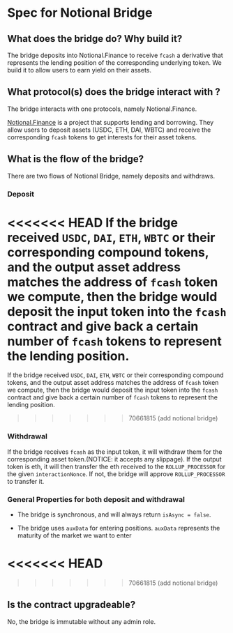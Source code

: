 # Spec for Notional Bridge

## What does the bridge do? Why build it?

The bridge deposits into Notional.Finance to receive `fcash` a derivative that represents the lending position of the corresponding underlying token. We build it to allow users to earn yield on their assets.

## What protocol(s) does the bridge interact with ?

The bridge interacts with one protocols, namely Notional.Finance.

[Notional.Finance](https://notional.finance/) is a project that supports lending and borrowing. They allow users to deposit assets (USDC, ETH, DAI, WBTC) and receive the corresponding `fcash` tokens to get interests for their asset tokens.

## What is the flow of the bridge?

There are two flows of Notional Bridge, namely deposits and withdraws.

### Deposit

<<<<<<< HEAD
If the bridge received `USDC`, `DAI`, `ETH`, `WBTC` or their corresponding compound tokens, and the output asset address matches the address of `fcash` token we compute, then the bridge would deposit the input token into the `fcash` contract and give back a certain number of `fcash` tokens to represent the lending position.
=======
If the bridge received `USDC`, `DAI`, `ETH`, `WBTC` or their corresponding compound tokens, and the output asset address matches the address of `fcash` token we compute, then the bridge would deposit the input token into the `fcash` contract and give back a certain number of `fcash` tokens to represent the lending position. 
>>>>>>> 70661815 (add notional bridge)

### Withdrawal

If the bridge receives `fcash` as the input token, it will withdraw them for the corresponding asset token.(NOTICE: it accepts any slippage). If the output token is eth, it will then transfer the eth received to the `ROLLUP_PROCESSOR` for the given `interactionNonce`. If not, the bridge will approve `ROLLUP_PROCESSOR` to transfer it.

### General Properties for both deposit and withdrawal

- The bridge is synchronous, and will always return `isAsync = false`.

- The bridge uses `auxData` for entering positions. `auxData` represents the maturity of the market we want to enter

<<<<<<< HEAD
=======

>>>>>>> 70661815 (add notional bridge)
## Is the contract upgradeable?

No, the bridge is immutable without any admin role.
